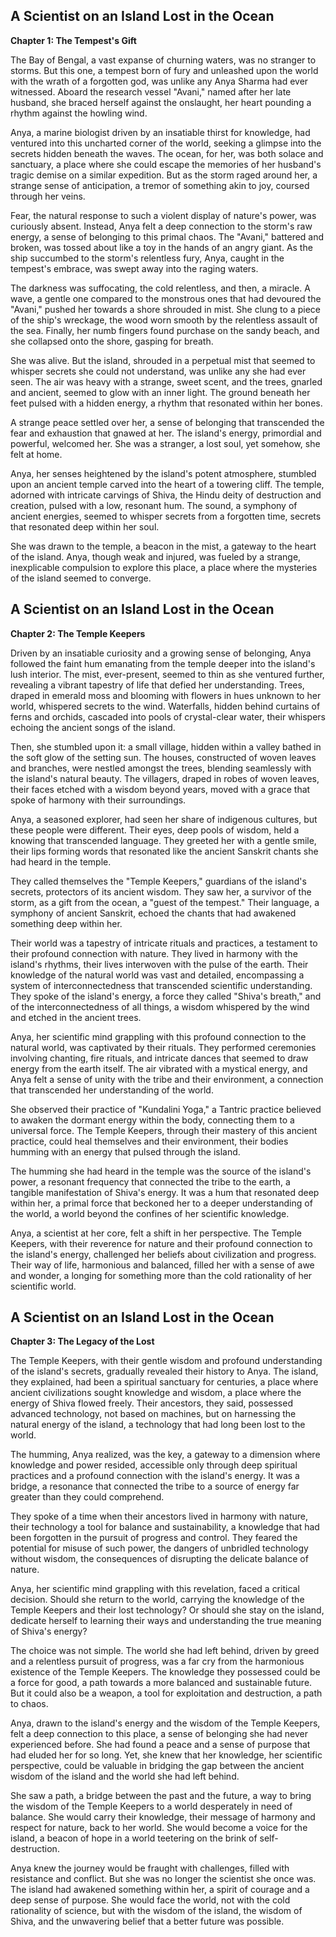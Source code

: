 ## A Scientist on an Island Lost in the Ocean

**Chapter 1: The Tempest's Gift**

The Bay of Bengal, a vast expanse of churning waters, was no stranger to storms.  But this one, a tempest born of fury and unleashed upon the world with the wrath of a forgotten god, was unlike any Anya Sharma had ever witnessed.  Aboard the research vessel "Avani," named after her late husband, she braced herself against the onslaught, her heart pounding a rhythm against the howling wind. 

Anya, a marine biologist driven by an insatiable thirst for knowledge, had ventured into this uncharted corner of the world, seeking a glimpse into the secrets hidden beneath the waves.  The ocean, for her, was both solace and sanctuary, a place where she could escape the memories of her husband's tragic demise on a similar expedition.  But as the storm raged around her, a strange sense of anticipation, a tremor of something akin to joy, coursed through her veins. 

Fear, the natural response to such a violent display of nature's power, was curiously absent.  Instead, Anya felt a deep connection to the storm's raw energy, a sense of belonging to this primal chaos.  The "Avani," battered and broken, was tossed about like a toy in the hands of an angry giant.  As the ship succumbed to the storm's relentless fury, Anya, caught in the tempest's embrace, was swept away into the raging waters. 

The darkness was suffocating, the cold relentless, and then, a miracle.  A wave, a gentle one compared to the monstrous ones that had devoured the "Avani," pushed her towards a shore shrouded in mist.  She clung to a piece of the ship's wreckage, the wood worn smooth by the relentless assault of the sea.  Finally, her numb fingers found purchase on the sandy beach, and she collapsed onto the shore, gasping for breath.

She was alive.  But the island, shrouded in a perpetual mist that seemed to whisper secrets she could not understand, was unlike any she had ever seen.  The air was heavy with a strange, sweet scent, and the trees, gnarled and ancient, seemed to glow with an inner light.  The ground beneath her feet pulsed with a hidden energy, a rhythm that resonated within her bones.

A strange peace settled over her, a sense of belonging that transcended the fear and exhaustion that gnawed at her.  The island's energy, primordial and powerful, welcomed her.  She was a stranger, a lost soul, yet somehow, she felt at home.

Anya, her senses heightened by the island's potent atmosphere, stumbled upon an ancient temple carved into the heart of a towering cliff.  The temple, adorned with intricate carvings of Shiva, the Hindu deity of destruction and creation, pulsed with a low, resonant hum.  The sound, a symphony of ancient energies, seemed to whisper secrets from a forgotten time, secrets that resonated deep within her soul.

She was drawn to the temple, a beacon in the mist, a gateway to the heart of the island.  Anya, though weak and injured, was fueled by a strange, inexplicable compulsion to explore this place, a place where the mysteries of the island seemed to converge. 


## A Scientist on an Island Lost in the Ocean

**Chapter 2: The Temple Keepers**

Driven by an insatiable curiosity and a growing sense of belonging, Anya followed the faint hum emanating from the temple deeper into the island's lush interior.  The mist, ever-present, seemed to thin as she ventured further, revealing a vibrant tapestry of life that defied her understanding.  Trees, draped in emerald moss and blooming with flowers in hues unknown to her world, whispered secrets to the wind.  Waterfalls, hidden behind curtains of ferns and orchids, cascaded into pools of crystal-clear water, their whispers echoing the ancient songs of the island.

Then, she stumbled upon it: a small village, hidden within a valley bathed in the soft glow of the setting sun.  The houses, constructed of woven leaves and branches, were nestled amongst the trees, blending seamlessly with the island's natural beauty.  The villagers, draped in robes of woven leaves, their faces etched with a wisdom beyond years, moved with a grace that spoke of harmony with their surroundings. 

Anya, a seasoned explorer, had seen her share of indigenous cultures, but these people were different.  Their eyes, deep pools of wisdom, held a knowing that transcended language.  They greeted her with a gentle smile, their lips forming words that resonated like the ancient Sanskrit chants she had heard in the temple.

They called themselves the "Temple Keepers," guardians of the island's secrets, protectors of its ancient wisdom.  They saw her, a survivor of the storm, as a gift from the ocean, a "guest of the tempest."  Their language, a symphony of ancient Sanskrit, echoed the chants that had awakened something deep within her.

Their world was a tapestry of intricate rituals and practices, a testament to their profound connection with nature. They lived in harmony with the island's rhythms, their lives interwoven with the pulse of the earth. Their knowledge of the natural world was vast and detailed, encompassing a system of interconnectedness that transcended scientific understanding. They spoke of the island's energy, a force they called "Shiva's breath," and of the interconnectedness of all things, a wisdom whispered by the wind and etched in the ancient trees.

Anya, her scientific mind grappling with this profound connection to the natural world, was captivated by their rituals.  They performed ceremonies involving chanting, fire rituals, and intricate dances that seemed to draw energy from the earth itself.  The air vibrated with a mystical energy, and Anya felt a sense of unity with the tribe and their environment, a connection that transcended her understanding of the world.

She observed their practice of "Kundalini Yoga," a Tantric practice believed to awaken the dormant energy within the body, connecting them to a universal force.  The Temple Keepers, through their mastery of this ancient practice, could heal themselves and their environment, their bodies humming with an energy that pulsed through the island.

The humming she had heard in the temple was the source of the island's power, a resonant frequency that connected the tribe to the earth, a tangible manifestation of Shiva's energy.  It was a hum that resonated deep within her, a primal force that beckoned her to a deeper understanding of the world, a world beyond the confines of her scientific knowledge. 

Anya, a scientist at her core, felt a shift in her perspective. The Temple Keepers, with their reverence for nature and their profound connection to the island's energy, challenged her beliefs about civilization and progress.  Their way of life, harmonious and balanced, filled her with a sense of awe and wonder, a longing for something more than the cold rationality of her scientific world. 


## A Scientist on an Island Lost in the Ocean

**Chapter 3: The Legacy of the Lost**

The Temple Keepers, with their gentle wisdom and profound understanding of the island's secrets, gradually revealed their history to Anya.  The island, they explained, had been a spiritual sanctuary for centuries, a place where ancient civilizations sought knowledge and wisdom, a place where the energy of Shiva flowed freely.  Their ancestors, they said, possessed advanced technology, not based on machines, but on harnessing the natural energy of the island, a technology that had long been lost to the world.

The humming, Anya realized, was the key, a gateway to a dimension where knowledge and power resided, accessible only through deep spiritual practices and a profound connection with the island's energy.  It was a bridge, a resonance that connected the tribe to a source of energy far greater than they could comprehend.

They spoke of a time when their ancestors lived in harmony with nature, their technology a tool for balance and sustainability, a knowledge that had been forgotten in the pursuit of progress and control.  They feared the potential for misuse of such power, the dangers of unbridled technology without wisdom, the consequences of disrupting the delicate balance of nature.

Anya, her scientific mind grappling with this revelation, faced a critical decision.  Should she return to the world, carrying the knowledge of the Temple Keepers and their lost technology?  Or should she stay on the island, dedicate herself to learning their ways and understanding the true meaning of Shiva's energy?

The choice was not simple.  The world she had left behind, driven by greed and a relentless pursuit of progress, was a far cry from the harmonious existence of the Temple Keepers.  The knowledge they possessed could be a force for good, a path towards a more balanced and sustainable future.  But it could also be a weapon, a tool for exploitation and destruction, a path to chaos.

Anya, drawn to the island's energy and the wisdom of the Temple Keepers, felt a deep connection to this place, a sense of belonging she had never experienced before.  She had found a peace and a sense of purpose that had eluded her for so long.  Yet, she knew that her knowledge, her scientific perspective, could be valuable in bridging the gap between the ancient wisdom of the island and the world she had left behind.

She saw a path, a bridge between the past and the future, a way to bring the wisdom of the Temple Keepers to a world desperately in need of balance.  She would carry their knowledge, their message of harmony and respect for nature, back to her world.  She would become a voice for the island, a beacon of hope in a world teetering on the brink of self-destruction.

Anya knew the journey would be fraught with challenges, filled with resistance and conflict.  But she was no longer the scientist she once was.  The island had awakened something within her, a spirit of courage and a deep sense of purpose.  She would face the world, not with the cold rationality of science, but with the wisdom of the island, the wisdom of Shiva, and the unwavering belief that a better future was possible. 
